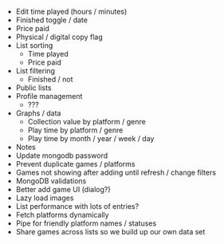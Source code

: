 - Edit time played (hours / minutes)
- Finished toggle / date
- Price paid
- Physical / digital copy flag
- List sorting
  - Time played
  - Price paid
- List filtering
  - Finished / not
- Public lists
- Profile management
  - ???
- Graphs / data
  - Collection value by platform / genre
  - Play time by platform / genre
  - Play time by month / year / week / day
- Notes
- Update mongodb password
- Prevent duplicate games / platforms
- Games not showing after adding until refresh / change filters
- MongoDB validations
- Better add game UI (dialog?)
- Lazy load images
- List performance with lots of entries?
- Fetch platforms dynamically
- Pipe for friendly platform names / statuses
- Share games across lists so we build up our own data set